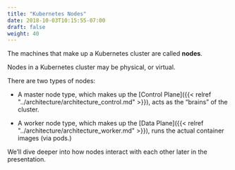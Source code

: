 ```yaml
---
title: "Kubernetes Nodes"
date: 2018-10-03T10:15:55-07:00
draft: false
weight: 40
---
```


The machines that make up a Kubernetes cluster are called **nodes**.

Nodes in a Kubernetes cluster may be physical, or virtual.  

There are two types of nodes:

* A master node type, which makes up the [Control Plane]({{< relref "../architecture/architecture_control.md" >}}), acts as the “brains” of the cluster.

* A worker node type, which makes up the [Data Plane]({{< relref "../architecture/architecture_worker.md" >}}), runs the actual container images (via pods.)

We’ll dive deeper into how nodes interact with each other later in the presentation.
